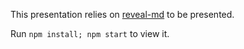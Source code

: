 This presentation relies on [reveal-md](https://github.com/webpro/reveal-md) to be presented.

Run `npm install; npm start` to view it.